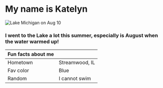 # My name is Katelyn
![Lake Michigan on Aug 10](https://raw.githubusercontent.com/OREL-group/Project-Management/refs/heads/main/Quiz%201/lakemichigan8%3A10.jpg)
### I went to the Lake a lot this summer, especially is August when the water warmed up!
| Fun facts about me   |                |
|----------------------|----------------|
| Hometown             | Streamwood, IL |
| Fav color            | Blue           |
| Random               | I cannot swim  |
